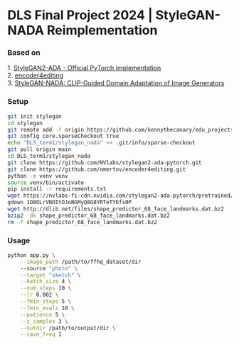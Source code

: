 # DLS Final Project 2024 | StyleGAN-NADA Reimplementation

### Based on
1\. [StyleGAN2-ADA - Official PyTorch implementation](https://github.com/NVlabs/stylegan2-ada-pytorch/tree/main)<br>
2\. [encoder4editing](https://github.com/omertov/encoder4editing)<br>
3\. [StyleGAN-NADA: CLIP-Guided Domain Adaptation of Image Generators](https://arxiv.org/pdf/2108.00946)<br>

### Setup
```.bash
git init stylegan
cd stylegan
git remote add -f origin https://github.com/kennythecanary/edu_projects.git
git config core.sparseCheckout true
echo "DLS_term1/stylegan_nada" >> .git/info/sparse-checkout
git pull origin main
cd DLS_term1/stylegan_nada
git clone https://github.com/NVlabs/stylegan2-ada-pytorch.git
git clone https://github.com/omertov/encoder4editing.git
python -m venv venv
source venv/bin/activate
pip install -r requirements.txt
wget https://nvlabs-fi-cdn.nvidia.com/stylegan2-ada-pytorch/pretrained/ffhq.pkl
gdown 1O8OLrVNOItOJoNGMyQ8G8YRTeTYEfs0P
wget http://dlib.net/files/shape_predictor_68_face_landmarks.dat.bz2
bzip2 -dk shape_predictor_68_face_landmarks.dat.bz2
rm -f shape_predictor_68_face_landmarks.dat.bz2
```

### Usage
```.bash
python app.py \
    --image_path /path/to/ffhq_dataset/dir
    --source "photo" \
    --target "sketch" \
    --batch_size 4 \
    --num_steps 10 \
    --lr 0.002 \
    --fmin_steps 5 \
    --fmin_evals 10 \
    --patience 5 \
    --z_samples 3 \
    --outdir /path/to/output/dir \
    --save_freq 1
```
